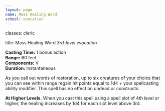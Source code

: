 ```yaml
---
layout: page
name: Mass Healing Word
school: evocation
---
```

classes: cleric

title: Mass Healing Word 
_3rd-level evocation_ 

**Casting Time:** 1 bonus action    
**Range:** 60 feet    
**Components:** V    
**Duration:** Instantaneous 

As you call out words of restoration, up to six creatures of your choice that you can see within range regain hit points equal to 1d4 + your spellcasting ability modifier. This spell has no effect on undead or constructs. 

**At Higher Levels.** When you cast this spell using a spell slot of 4th level or higher, the healing increases by 1d4 for each slot level above 3rd. 